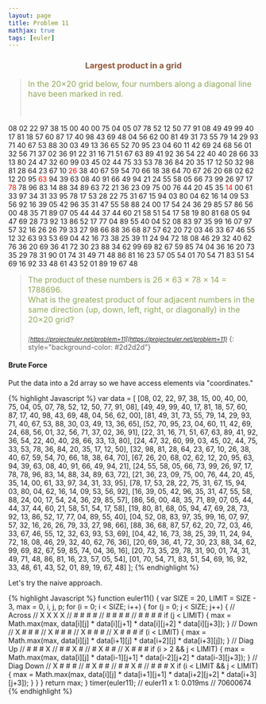 ```yaml
---
layout: page
title: Problem 11
mathjax: true
tags: [euler]
---
```


<h3 style="color: #8f5536; text-align: center">Largest product in a grid</h3>

> <small><span style="font-size:1rem; color:#90a959">In the 20×20 grid below, four numbers along a diagonal line have been marked in red.</span></small>
>
> <pre style="font-size:1rem!important;">
08 02 22 97 38 15 00 40 00 75 04 05 07 78 52 12 50 77 91 08
49 49 99 40 17 81 18 57 60 87 17 40 98 43 69 48 04 56 62 00
81 49 31 73 55 79 14 29 93 71 40 67 53 88 30 03 49 13 36 65
52 70 95 23 04 60 11 42 69 24 68 56 01 32 56 71 37 02 36 91
22 31 16 71 51 67 63 89 41 92 36 54 22 40 40 28 66 33 13 80
24 47 32 60 99 03 45 02 44 75 33 53 78 36 84 20 35 17 12 50
32 98 81 28 64 23 67 10 <span style="color: red">26</span> 38 40 67 59 54 70 66 18 38 64 70
67 26 20 68 02 62 12 20 95 <span style="color: red">63</span> 94 39 63 08 40 91 66 49 94 21
24 55 58 05 66 73 99 26 97 17 <span style="color: red">78</span> 78 96 83 14 88 34 89 63 72
21 36 23 09 75 00 76 44 20 45 35 <span style="color: red">14</span> 00 61 33 97 34 31 33 95
78 17 53 28 22 75 31 67 15 94 03 80 04 62 16 14 09 53 56 92
16 39 05 42 96 35 31 47 55 58 88 24 00 17 54 24 36 29 85 57
86 56 00 48 35 71 89 07 05 44 44 37 44 60 21 58 51 54 17 58
19 80 81 68 05 94 47 69 28 73 92 13 86 52 17 77 04 89 55 40
04 52 08 83 97 35 99 16 07 97 57 32 16 26 26 79 33 27 98 66
88 36 68 87 57 62 20 72 03 46 33 67 46 55 12 32 63 93 53 69
04 42 16 73 38 25 39 11 24 94 72 18 08 46 29 32 40 62 76 36
20 69 36 41 72 30 23 88 34 62 99 69 82 67 59 85 74 04 36 16
20 73 35 29 78 31 90 01 74 31 49 71 48 86 81 16 23 57 05 54
01 70 54 71 83 51 54 69 16 92 33 48 61 43 52 01 89 19 67 48</pre>
> <small><span style="font-size:1rem; color:#90a959">The product of these numbers is 26 × 63 × 78 × 14 = 1788696.<br>
> What is the greatest product of four adjacent numbers in the same direction (up, down, left, right, or diagonally) in the 20×20 grid?<br><br></span>
> <cite>[https://projecteuler.net/problem=11](https://projecteuler.net/problem=11)</cite></small>
{: style="background-color: #2d2d2d"}

#### Brute Force

Put the data into a 2d array so we have access elements via "coordinates."

{% highlight Javascript %}
var data = [
  [08, 02, 22, 97, 38, 15, 00, 40, 00, 75, 04, 05, 07, 78, 52, 12, 50, 77, 91, 08],
  [49, 49, 99, 40, 17, 81, 18, 57, 60, 87, 17, 40, 98, 43, 69, 48, 04, 56, 62, 00],
  [81, 49, 31, 73, 55, 79, 14, 29, 93, 71, 40, 67, 53, 88, 30, 03, 49, 13, 36, 65],
  [52, 70, 95, 23, 04, 60, 11, 42, 69, 24, 68, 56, 01, 32, 56, 71, 37, 02, 36, 91],
  [22, 31, 16, 71, 51, 67, 63, 89, 41, 92, 36, 54, 22, 40, 40, 28, 66, 33, 13, 80],
  [24, 47, 32, 60, 99, 03, 45, 02, 44, 75, 33, 53, 78, 36, 84, 20, 35, 17, 12, 50],
  [32, 98, 81, 28, 64, 23, 67, 10, 26, 38, 40, 67, 59, 54, 70, 66, 18, 38, 64, 70],
  [67, 26, 20, 68, 02, 62, 12, 20, 95, 63, 94, 39, 63, 08, 40, 91, 66, 49, 94, 21],
  [24, 55, 58, 05, 66, 73, 99, 26, 97, 17, 78, 78, 96, 83, 14, 88, 34, 89, 63, 72],
  [21, 36, 23, 09, 75, 00, 76, 44, 20, 45, 35, 14, 00, 61, 33, 97, 34, 31, 33, 95],
  [78, 17, 53, 28, 22, 75, 31, 67, 15, 94, 03, 80, 04, 62, 16, 14, 09, 53, 56, 92],
  [16, 39, 05, 42, 96, 35, 31, 47, 55, 58, 88, 24, 00, 17, 54, 24, 36, 29, 85, 57],
  [86, 56, 00, 48, 35, 71, 89, 07, 05, 44, 44, 37, 44, 60, 21, 58, 51, 54, 17, 58],
  [19, 80, 81, 68, 05, 94, 47, 69, 28, 73, 92, 13, 86, 52, 17, 77, 04, 89, 55, 40],
  [04, 52, 08, 83, 97, 35, 99, 16, 07, 97, 57, 32, 16, 26, 26, 79, 33, 27, 98, 66],
  [88, 36, 68, 87, 57, 62, 20, 72, 03, 46, 33, 67, 46, 55, 12, 32, 63, 93, 53, 69],
  [04, 42, 16, 73, 38, 25, 39, 11, 24, 94, 72, 18, 08, 46, 29, 32, 40, 62, 76, 36],
  [20, 69, 36, 41, 72, 30, 23, 88, 34, 62, 99, 69, 82, 67, 59, 85, 74, 04, 36, 16],
  [20, 73, 35, 29, 78, 31, 90, 01, 74, 31, 49, 71, 48, 86, 81, 16, 23, 57, 05, 54],
  [01, 70, 54, 71, 83, 51, 54, 69, 16, 92, 33, 48, 61, 43, 52, 01, 89, 19, 67, 48]
];
{% endhighlight %}

Let's try the naive approach.

{% highlight Javascript %}
function euler11() {
  var SIZE = 20, LIMIT = SIZE - 3, max = 0, i, j, p;
  for (i = 0; i < SIZE; i++) {
    for (j = 0; j < SIZE; j++) {
      // Across
      // X X X X
      // # # # #
      // # # # #
      // # # # #
      if (j < LIMIT) {
        max = Math.max(max, data[i][j] * data[i][j+1] * data[i][j+2] * data[i][j+3]);
      }
      // Down
      // X # # #
      // X # # #
      // X # # #
      // X # # #
      if (i < LIMIT) {
        max = Math.max(max, data[i][j] * data[i+1][j] * data[i+2][j] * data[i+3][j]);
      }
      // Diag Up
      // # # # X
      // # # X #
      // # X # #
      // X # # #
      if (i > 2 && j < LIMIT) {
        max = Math.max(max, data[i][j] * data[i-1][j+1] * data[i-2][j+2] * data[i-3][j+3]);
      }
      // Diag Down
      // X # # #
      // # X # #
      // # # X #
      // # # # X
      if (i < LIMIT && j < LIMIT) {
        max = Math.max(max, data[i][j] * data[i+1][j+1] * data[i+2][j+2] * data[i+3][j+3]);
      }
    }
  }
  return max;
}
timer(euler11);
// euler11 x 1: 0.019ms
// 70600674
{% endhighlight %}


